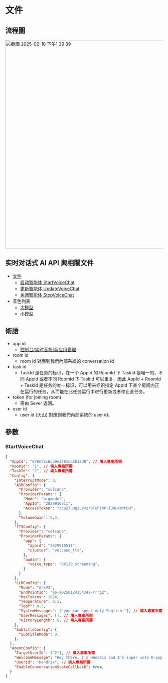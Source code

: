# 文件

## 流程圖
<img width="665" alt="截圖 2025-02-10 下午1 39 39" src="https://github.com/user-attachments/assets/30dbdcd4-f2e7-4109-b9f8-2b715d710699" />

## 实时对话式 AI API 與相關文件
* [文件](https://www.volcengine.com/docs/6348/1315560)
  * [启动智能体 StartVoiceChat](https://www.volcengine.com/docs/6348/1404673)
  * [更新智能体 UpdateVoiceChat](https://www.volcengine.com/docs/6348/1404671)
  * [关闭智能体 StopVoiceChat](https://www.volcengine.com/docs/6348/1404672)
* 音色列表
  * [大模型](https://www.volcengine.com/docs/6561/1257544)
  * [小模型](https://www.volcengine.com/docs/6561/97465)

## 術語
* app id
  * [控制台/实时音视频/应用管理](https://console.volcengine.com/rtc/listRTC)
* room id
  * room id 對應到我們內部系統的 conversation id 
* task id
  * TaskId 是任务的标识，在一个 AppId 的 RoomId 下 TaskId 是唯一的，不同 AppId 或者不同 RoomId 下 TaskId 可以重复，因此 AppId + RoomId + TaskId 是任务的唯一标识，可以用来标识指定 AppId 下某个房间内正在运行的任务，从而能在此任务运行中进行更新或者停止此任务。 
* token (for joining room)
  * 需由 Sever 返回。
* user id
  * user id (火山) 對應到我們內部系統的 user id。  

## 參數

### StartVoiceChat
```json
{
  "AppId": "678ef3c6ca9e3501ea3b12d0", // 填入專案所需
  "RoomId": "1", // 填入專案所需
  "TaskId": "2", // 填入專案所需
  "Config": {
    "InterruptMode": 0, 
    "ASRConfig": {
      "Provider": "volcano",
      "ProviderParams": {
        "Mode": "bigmodel",
        "AppId": "2829910511",
        "AccessToken": "zcuZ7uUqiLYvzrpTuhjXP-iJ9u4mYM0H",
      },
      "VolumeGain": 0.3,
    },
	"TTSConfig": {
	  "Provider": "volcano",
	  "ProviderParams": {
    	"app": {
	      "appid": "2829910511",
    	  "cluster": "volcano_tts",
	    },
    	"audio": {
	      "voice_type": "BV138_streaming",
    	}
	  }
	},
    "LLMConfig": {
      "Mode": "ArkV3",
      "EndPointId": "ep-20250124154348-rrrg2",
      "MaxTokens": 1024,
      "Temperature": 0.1,
      "TopP": 0.3,
      "SystemMessages": ["you can speak only English."], // 填入專案所需
      "UserMessages": [], // 填入專案所需
      "HistoryLength": 6, // 填入專案所需
    },
    "SubtitleConfig": {
      "SubtitleMode": 0,
    },
  },
  "AgentConfig": {
    "TargetUserId": ["2"], // 填入專案所需
    "WelcomeMessage": "Hey there, I'm Hendrix and I'm super into K-pop and making TikToks. What kind of music are you into these days?", // 填入專案所需
    "UserId": "Hendrix", // 填入專案所需
    "EnableConversationStateCallback": true,
  }
}
```

